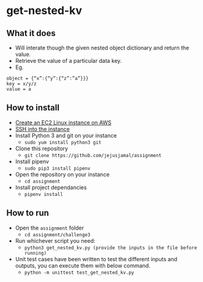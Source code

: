 # get-nested-kv

## What it does
- Will interate though the given nested object dictionary and return the value. 
- Retrieve the value of a particular data key.
- Eg. 
```
object = {“x”:{“y”:{“z”:”a”}}}
key = x/y/z
value = a
```

## How to install
- [Create an EC2 Linux instance on AWS](https://docs.aws.amazon.com/AWSEC2/latest/UserGuide/EC2_GetStarted.html)
- [SSH into the instance](https://docs.aws.amazon.com/AWSEC2/latest/UserGuide/AccessingInstancesLinux.html)
- Install Python 3 and git on your instance 
    - `sudo yum install python3 git`
- Clone this repository
  - `git clone https://github.com/jejusjamal/assignment`
- Install pipenv
  - `sudo pip3 install pipenv`
- Open the repository on your instance
  - `cd assignment`
- Install project dependancies
  - `pipenv install`


## How to run
- Open the `assignment` folder
  - `cd assignment/challenge3`
- Run whichever script you need:
  - `python3 get_nested_kv.py (provide the inputs in the file before running)`
- Unit test cases have been written to test the different inputs and outputs, you can execute them with below command.
  - `python -m unittest test_get_nested_kv.py`



